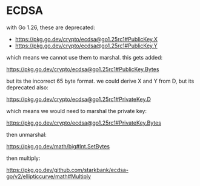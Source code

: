 # ECDSA

with Go 1.26, these are deprecated:

- https://pkg.go.dev/crypto/ecdsa@go1.25rc1#PublicKey.X
- https://pkg.go.dev/crypto/ecdsa@go1.25rc1#PublicKey.Y

which means we cannot use them to marshal. this gets added:

https://pkg.go.dev/crypto/ecdsa@go1.25rc1#PublicKey.Bytes

but its the incorrect 65 byte format. we could derive X and Y from D, but its
deprecated also:

https://pkg.go.dev/crypto/ecdsa@go1.25rc1#PrivateKey.D

which means we would need to marshal the private key:

https://pkg.go.dev/crypto/ecdsa@go1.25rc1#PrivateKey.Bytes

then unmarshal:

https://pkg.go.dev/math/big#Int.SetBytes

then multiply:

https://pkg.go.dev/github.com/starkbank/ecdsa-go/v2/ellipticcurve/math#Multiply
